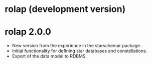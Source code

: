 # rolap (development version)

# rolap 2.0.0
* New version from the experience in the starschemar package.
* Initial functionality for defining star databases and constellations.
* Export of the data model to RDBMS.
